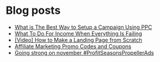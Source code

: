 # Blog posts
<!-- BLOG-POST-LIST:START -->
- [What is The Best Way to Setup a Campaign Using PPC](https://afflift.com/f/threads/what-is-the-best-way-to-setup-a-campaign-using-ppc.9953/)
- [What To Do For Income When Everything Is Failing](https://afflift.com/f/threads/what-to-do-for-income-when-everything-is-failing.9955/)
- [[Video] How to Make a Landing Page from Scratch](https://afflift.com/f/threads/video-how-to-make-a-landing-page-from-scratch.7655/)
- [Affiliate Marketing Promo Codes and Coupons](https://afflift.com/f/threads/affiliate-marketing-promo-codes-and-coupons.587/)
- [Going strong on november #ProfitSeasonsPropellerAds](https://afflift.com/f/threads/going-strong-on-november-profitseasonspropellerads.9957/)
<!-- BLOG-POST-LIST:END -->
